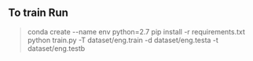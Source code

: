 ## To train Run 
> conda create --name env python=2.7
> pip install -r requirements.txt
> python train.py -T dataset/eng.train -d dataset/eng.testa -t dataset/eng.testb